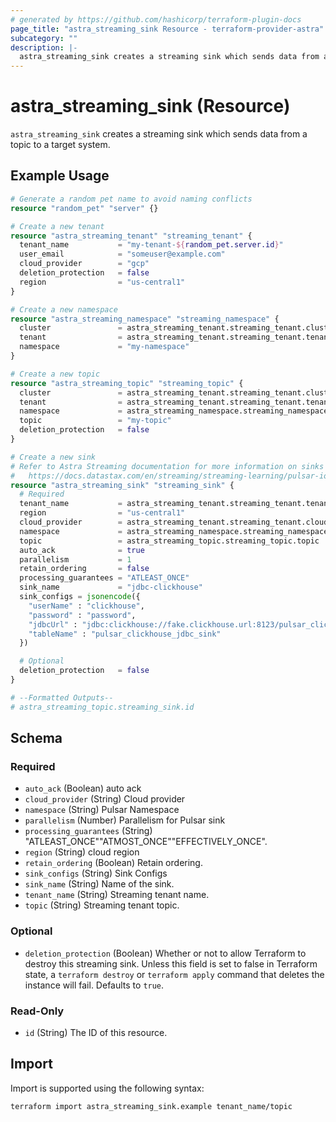 ```yaml
---
# generated by https://github.com/hashicorp/terraform-plugin-docs
page_title: "astra_streaming_sink Resource - terraform-provider-astra"
subcategory: ""
description: |-
  astra_streaming_sink creates a streaming sink which sends data from a topic to a target system.
---
```


# astra_streaming_sink (Resource)

`astra_streaming_sink` creates a streaming sink which sends data from a topic to a target system.

## Example Usage

```terraform
# Generate a random pet name to avoid naming conflicts
resource "random_pet" "server" {}

# Create a new tenant
resource "astra_streaming_tenant" "streaming_tenant" {
  tenant_name           = "my-tenant-${random_pet.server.id}"
  user_email            = "someuser@example.com"
  cloud_provider        = "gcp"
  deletion_protection   = false
  region                = "us-central1"
}

# Create a new namespace
resource "astra_streaming_namespace" "streaming_namespace" {
  cluster               = astra_streaming_tenant.streaming_tenant.cluster_name
  tenant                = astra_streaming_tenant.streaming_tenant.tenant_name
  namespace             = "my-namespace"
}

# Create a new topic
resource "astra_streaming_topic" "streaming_topic" {
  cluster               = astra_streaming_tenant.streaming_tenant.cluster_name
  tenant                = astra_streaming_tenant.streaming_tenant.tenant_name
  namespace             = astra_streaming_namespace.streaming_namespace.namespace
  topic                 = "my-topic"
  deletion_protection   = false
}

# Create a new sink
# Refer to Astra Streaming documentation for more information on sinks
#   https://docs.datastax.com/en/streaming/streaming-learning/pulsar-io/connectors/index.html
resource "astra_streaming_sink" "streaming_sink" {
  # Required
  tenant_name           = astra_streaming_tenant.streaming_tenant.tenant_name
  region                = "us-central1"
  cloud_provider        = astra_streaming_tenant.streaming_tenant.cloud_provider
  namespace             = astra_streaming_namespace.streaming_namespace.namespace
  topic                 = astra_streaming_topic.streaming_topic.topic
  auto_ack              = true
  parallelism           = 1
  retain_ordering       = false
  processing_guarantees = "ATLEAST_ONCE"
  sink_name             = "jdbc-clickhouse"
  sink_configs = jsonencode({
    "userName" : "clickhouse",
    "password" : "password",
    "jdbcUrl" : "jdbc:clickhouse://fake.clickhouse.url:8123/pulsar_clickhouse_jdbc_sink",
    "tableName" : "pulsar_clickhouse_jdbc_sink"
  })

  # Optional
  deletion_protection   = false
}

# --Formatted Outputs--
# astra_streaming_topic.streaming_sink.id
```

<!-- schema generated by tfplugindocs -->
## Schema

### Required

- `auto_ack` (Boolean) auto ack
- `cloud_provider` (String) Cloud provider
- `namespace` (String) Pulsar Namespace
- `parallelism` (Number) Parallelism for Pulsar sink
- `processing_guarantees` (String) "ATLEAST_ONCE""ATMOST_ONCE""EFFECTIVELY_ONCE".
- `region` (String) cloud region
- `retain_ordering` (Boolean) Retain ordering.
- `sink_configs` (String) Sink Configs
- `sink_name` (String) Name of the sink.
- `tenant_name` (String) Streaming tenant name.
- `topic` (String) Streaming tenant topic.

### Optional

- `deletion_protection` (Boolean) Whether or not to allow Terraform to destroy this streaming sink. Unless this field is set to false in Terraform state, a `terraform destroy` or `terraform apply` command that deletes the instance will fail. Defaults to `true`.

### Read-Only

- `id` (String) The ID of this resource.

## Import

Import is supported using the following syntax:

```shell
terraform import astra_streaming_sink.example tenant_name/topic
```

